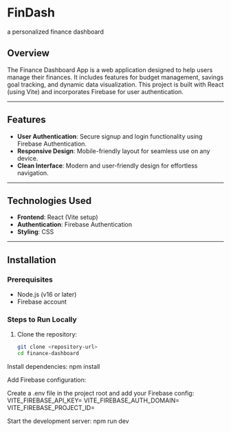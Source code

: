 # FinDash
a personalized finance dashboard

## Overview  
The Finance Dashboard App is a web application designed to help users manage their finances. It includes features for budget management, savings goal tracking, and dynamic data visualization. This project is built with React (using Vite) and incorporates Firebase for user authentication.

---

## Features  
- **User Authentication**: Secure signup and login functionality using Firebase Authentication.  
- **Responsive Design**: Mobile-friendly layout for seamless use on any device.  
- **Clean Interface**: Modern and user-friendly design for effortless navigation.

---

## Technologies Used  
- **Frontend**: React (Vite setup)  
- **Authentication**: Firebase Authentication  
- **Styling**: CSS  

---

## Installation  

### Prerequisites 

- Node.js (v16 or later)  
- Firebase account  

### Steps to Run Locally

1. Clone the repository:  
   ```bash
   git clone <repository-url>
   cd finance-dashboard
   
Install dependencies:
npm install

Add Firebase configuration:

Create a .env file in the project root and add your Firebase config:
VITE_FIREBASE_API_KEY=<your-api-key>
VITE_FIREBASE_AUTH_DOMAIN=<your-auth-domain>
VITE_FIREBASE_PROJECT_ID=<your-project-id>

Start the development server:
npm run dev

